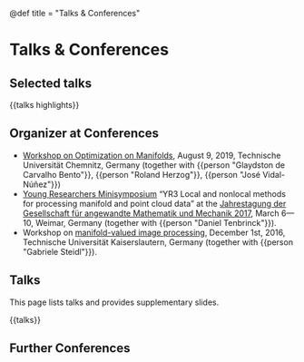 @def title = "Talks & Conferences"

# Talks & Conferences

## Selected talks
{{talks highlights}}

## Organizer at Conferences

* [Workshop on Optimization on Manifolds](https://www.tu-chemnitz.de/mathematik/part_dgl/events/2019_workshop_optimization_on_manifolds/index.de.php), August 9, 2019, Technische Universität Chemnitz, Germany (together with {{person "Glaydston de Carvalho Bento"}}, {{person "Roland Herzog"}}, {{person "José Vidal-Núñez"}})
* [Young Researchers Minisymposium](http://jahrestagung.gamm-ev.de/index.php/2017/programme/young-researchers-minisymposia) “YR3 Local and nonlocal methods for processing manifold and point cloud data” at the [Jahrestagung der Gesellschaft für angewandte Mathematik und Mechanik 2017](http://jahrestagung.gamm-ev.de/index.php/2017/), March 6&mdash;10, Weimar, Germany (together with {{person "Daniel Tenbrinck"}}).
* Workshop on [manifold-valued image processing](http://www.mathematik.uni-kl.de/imagepro/conferences/mvip/), December 1st, 2016, Technische Universität Kaiserslautern, Germany (together with {{person "Gabriele Steidl"}}).


## Talks

This page lists talks and provides supplementary slides.

{{talks}}

## Further Conferences